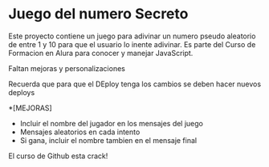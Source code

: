 <h1> Juego del numero Secreto</h1>

Este proyecto contiene un juego para adivinar un numero pseudo aleatorio de entre 1 y 10 para que el usuario lo inente adivinar.
Es parte del Curso de Formacion en Alura para conocer y manejar JavaScript.

Faltan mejoras y personalizaciones

Recuerda que para que el DEploy tenga los cambios se deben hacer nuevos deploys

*[MEJORAS]
 - Incluir el nombre del jugador en los mensajes del juego
 - Mensajes aleatorios en cada intento
 - Si gana, incluir el nombre tambien en el mensaje final

El curso de Github esta crack!

